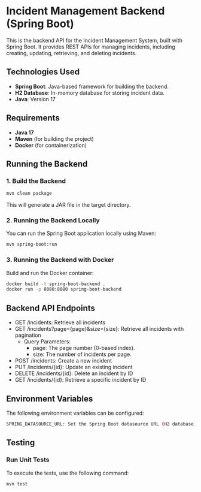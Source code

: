 # Incident Management Backend (Spring Boot)

This is the backend API for the Incident Management System, built with Spring Boot. 
It provides REST APIs for managing incidents, including creating, updating, retrieving, and deleting incidents.

## Technologies Used
- **Spring Boot**: Java-based framework for building the backend.
- **H2 Database**: In-memory database for storing incident data.
- **Java**: Version 17

## Requirements
- **Java 17**
- **Maven** (for building the project)
- **Docker** (for containerization)

## Running the Backend

### 1. Build the Backend

```bash
mvn clean package
```

This will generate a JAR file in the target directory.

### 2. Running the Backend Locally

You can run the Spring Boot application locally using Maven:

```bash
mvn spring-boot:run
```

### 3. Running the Backend with Docker

Build and run the Docker container:

```bash
docker build -t spring-boot-backend .
docker run -p 8080:8080 spring-boot-backend
```

## Backend API Endpoints

- GET /incidents: Retrieve all incidents
- GET /incidents?page={page}&size={size}: Retrieve all incidents with pagination
    - Query Parameters:
        - page: The page number (0-based index).
        - size: The number of incidents per page.
- POST /incidents: Create a new incident
- PUT /incidents/{id}: Update an existing incident
- DELETE /incidents/{id}: Delete an incident by ID
- GET /incidents/{id}: Retrieve a specific incident by ID

## Environment Variables

The following environment variables can be configured:

```bash
SPRING_DATASOURCE_URL: Set the Spring Boot datasource URL (H2 database).
```

## Testing

### Run Unit Tests

To execute the tests, use the following command:

```bash
mvn test
```